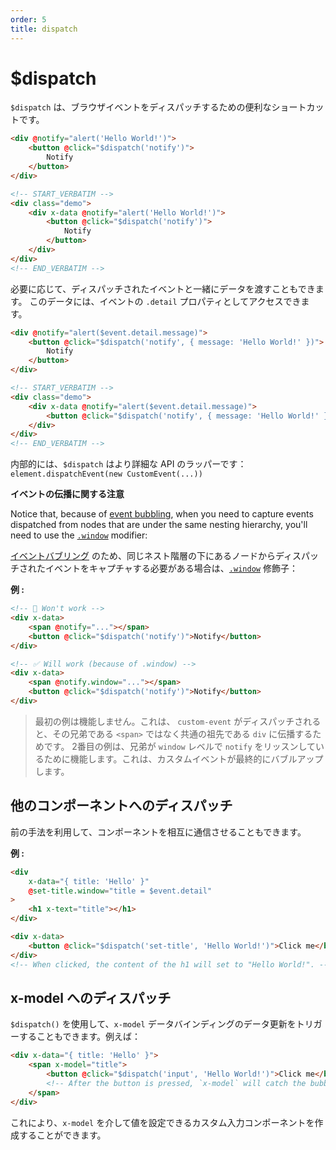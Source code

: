```yaml
---
order: 5
title: dispatch
---
```


# $dispatch

<!-- `$dispatch` is a helpful shortcut for dispatching browser events. -->

`$dispatch` は、ブラウザイベントをディスパッチするための便利なショートカットです。

```html
<div @notify="alert('Hello World!')">
    <button @click="$dispatch('notify')">
        Notify
    </button>
</div>
```

```html
<!-- START_VERBATIM -->
<div class="demo">
    <div x-data @notify="alert('Hello World!')">
        <button @click="$dispatch('notify')">
            Notify
        </button>
    </div>
</div>
<!-- END_VERBATIM -->
```

<!-- You can also pass data along with the dispatched event if you wish. This data will be accessible as the `.detail` property of the event: -->

必要に応じて、ディスパッチされたイベントと一緒にデータを渡すこともできます。 このデータには、イベントの `.detail` プロパティとしてアクセスできます。

```html
<div @notify="alert($event.detail.message)">
    <button @click="$dispatch('notify', { message: 'Hello World!' })">
        Notify
    </button>
</div>
```

```html
<!-- START_VERBATIM -->
<div class="demo">
    <div x-data @notify="alert($event.detail.message)">
        <button @click="$dispatch('notify', { message: 'Hello World!' })">Notify</button>
    </div>
</div>
<!-- END_VERBATIM -->
```

<!-- Under the hood, `$dispatch` is a wrapper for the more verbose API: `element.dispatchEvent(new CustomEvent(...))` -->

内部的には、`$dispatch` はより詳細な API のラッパーです：`element.dispatchEvent(new CustomEvent(...))`

<!-- **Note on event propagation** -->

**イベントの伝播に関する注意**

Notice that, because of [event bubbling](https://en.wikipedia.org/wiki/Event_bubbling), when you need to capture events dispatched from nodes that are under the same nesting hierarchy, you'll need to use the [`.window`](https://github.com/alpinejs/alpine#x-on) modifier:

[イベントバブリング](https://en.wikipedia.org/wiki/Event_bubbling) のため、同じネスト階層の下にあるノードからディスパッチされたイベントをキャプチャする必要がある場合は、[`.window`](https://github.com/alpinejs/alpine#x-on) 修飾子：

**例 :**

```html
<!-- 🚫 Won't work -->
<div x-data>
    <span @notify="..."></span>
    <button @click="$dispatch('notify')">Notify</button>
</div>

<!-- ✅ Will work (because of .window) -->
<div x-data>
    <span @notify.window="..."></span>
    <button @click="$dispatch('notify')">Notify</button>
</div>
```

<!-- > The first example won't work because when `custom-event` is dispatched, it'll propagate to its common ancestor, the `div`, not its sibling, the `<span>`. The second example will work because the sibling is listening for `notify` at the `window` level, which the custom event will eventually bubble up to. -->

> 最初の例は機能しません。これは、 `custom-event` がディスパッチされると、その兄弟である `<span>` ではなく共通の祖先である `div` に伝播するためです。 2番目の例は、兄弟が `window` レベルで `notify` をリッスンしているために機能します。これは、カスタムイベントが最終的にバブルアップします。

<a name="dispatching-to-components"></a>

## 他のコンポーネントへのディスパッチ

<!-- You can also take advantage of the previous technique to make your components talk to each other: -->

前の手法を利用して、コンポーネントを相互に通信させることもできます。

**例 :**

```html
<div
    x-data="{ title: 'Hello' }"
    @set-title.window="title = $event.detail"
>
    <h1 x-text="title"></h1>
</div>

<div x-data>
    <button @click="$dispatch('set-title', 'Hello World!')">Click me</button>
</div>
<!-- When clicked, the content of the h1 will set to "Hello World!". -->
```

<a name="dispatching-to-x-model"></a>

## x-model へのディスパッチ

<!-- You can also use `$dispatch()` to trigger data updates for `x-model` data bindings. For example: -->

`$dispatch()` を使用して、`x-model` データバインディングのデータ更新をトリガーすることもできます。例えば：

```html
<div x-data="{ title: 'Hello' }">
    <span x-model="title">
        <button @click="$dispatch('input', 'Hello World!')">Click me</button>
        <!-- After the button is pressed, `x-model` will catch the bubbling "input" event, and update title. -->
    </span>
</div>
```

<!-- This opens up the door for making custom input components whose value can be set via `x-model`. -->

これにより、`x-model` を介して値を設定できるカスタム入力コンポーネントを作成することができます。